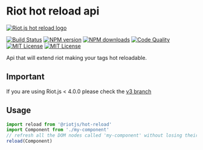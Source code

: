 # Riot hot reload api

[![Riot.js hot reload logo](https://raw.githubusercontent.com/riot/branding/main/hot-reload/hot-reload-horizontal.svg)](https://github.com/riot/hot-reload/)

[![Build Status][ci-image]][ci-url]
[![NPM version][npm-version-image]][npm-url]
[![NPM downloads][npm-downloads-image]][npm-url]
[![Code Quality][qlty-image]][qlty-url]
[![MIT License][license-image]][license-url]
[![MIT License][license-image]][license-url]

Api that will extend riot making your tags hot reloadable.

## Important

If you are using Riot.js < 4.0.0 please check the [v3 branch](https://github.com/riot/hot-reload/tree/v3)

## Usage

```js
import reload from '@riotjs/hot-reload'
import Component from './my-component'
// refresh all the DOM nodes called 'my-component' without losing their state
reload(Component)
```

[ci-image]:https://img.shields.io/github/actions/workflow/status/riot/hot-reload/test.yml?style=flat-square
[ci-url]:https://github.com/riot/hot-reload/actions
[license-image]: https://img.shields.io/badge/license-MIT-000000.svg?style=flat-square
[license-url]:   LICENSE.txt
[npm-version-image]:   https://img.shields.io/npm/v/@riotjs/hot-reload.svg?style=flat-square
[npm-downloads-image]: https://img.shields.io/npm/dm/@riotjs/hot-reload.svg?style=flat-square
[npm-url]:             https://npmjs.org/package/@riotjs/hot-reload
[qlty-image]: https://qlty.sh/gh/riot/projects/hot-reload/maintainability.svg
[qlty-url]:   https://qlty.sh/gh/riot/projects/hot-reload
